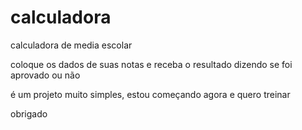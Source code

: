 # calculadora
calculadora de media escolar

coloque os dados de suas notas e receba o resultado dizendo se foi aprovado ou não

é um projeto muito simples, estou começando agora e quero treinar

obrigado
